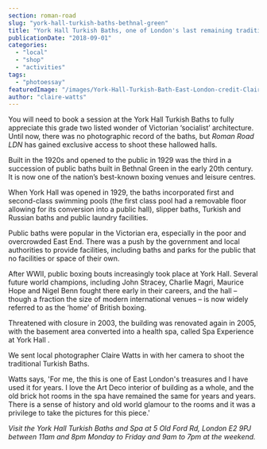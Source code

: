 ```yaml
---
section: roman-road
slug: "york-hall-turkish-baths-bethnal-green"
title: "York Hall Turkish Baths, one of London's last remaining traditional hammam [photoessay]"
publicationDate: "2018-09-01"
categories: 
  - "local"
  - "shop"
  - "activities"
tags: 
  - "photoessay"
featuredImage: "/images/York-Hall-Turkish-Bath-East-London-credit-Claire-Watts-3.jpg"
author: "claire-watts"
---
```


You will need to book a session at the York Hall Turkish Baths to fully appreciate this grade two listed wonder of Victorian ‘socialist’ architecture. Until now, there was no photographic record of the baths, but _Roman Road LDN_ has gained exclusive access to shoot these hallowed halls.

Built in the 1920s and opened to the public in 1929 was the third in a succession of public baths built in Bethnal Green in the early 20th century. It is now one of the nation’s best-known boxing venues and leisure centres.

When York Hall was opened in 1929, the baths incorporated first and second-class swimming pools (the first class pool had a removable floor allowing for its conversion into a public hall), slipper baths, Turkish and Russian baths and public laundry facilities.

Public baths were popular in the Victorian era, especially in the poor and overcrowded East End. There was a push by the government and local authorities to provide facilities, including baths and parks for the public that no facilities or space of their own.

After WWII, public boxing bouts increasingly took place at York Hall. Several future world champions, including John Stracey, Charlie Magri, Maurice Hope and Nigel Benn fought there early in their careers, and the hall – though a fraction the size of modern international venues – is now widely referred to as the ‘home’ of British boxing.

Threatened with closure in 2003, the building was renovated again in 2005, with the basement area converted into a health spa, called Spa Experience at York Hall .

We sent local photographer Claire Watts in with her camera to shoot the traditional Turkish Baths.

Watts says, 'For me, the this is one of East London's treasures and I have used it for years. I love the Art Deco interior of building as a whole, and the old brick hot rooms in the spa have remained the same for years and years. There is a sense of history and old world glamour to the rooms and it was a privilege to take the pictures for this piece.'

_Visit the York Hall Turkish Baths and Spa at 5 Old Ford Rd, London E2 9PJ between 11am and 8pm Monday to Friday and 9am to 7pm at the weekend._


